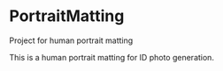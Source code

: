 # PortraitMatting
Project for human portrait matting

This is a human portrait matting for ID photo generation.
